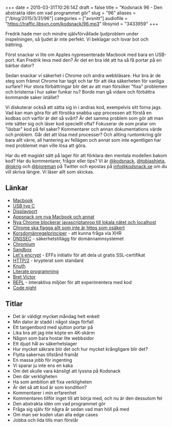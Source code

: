 +++
date = 2015-03-31T10:26:14Z
draft = false
title = "Kodsnack 96 - Den abstrakta idén om vad programmet gör"
slug = "96"
aliases = ["/blog/2015/3/31/96"]
categories = ["avsnitt"]
audiofile = "https://traffic.libsyn.com/kodsnack/96.mp3"
libsynid = "3433959"
+++

Fredrik hade mer och mindre självförvållade ljudproblem under inspelningen, så ljudet är inte perfekt. Vi beklagar och lovar bot och bättring.

Först snackar vi lite om Apples nypresenterade Macbook med bara en USB-port. Kan Fredrik leva med den? Är det en bra idé att ha så få portar på en bärbar dator?

Sedan snackar vi säkerhet i Chrome och andra webbläsare. Hur bra är de steg som främst Chrome har tagit och tar för att öka säkerheten för vanliga surfare? Hur stora förbättringar blir det av att man försöker "fixa" problemen och bristerna i hur saker funkar nu? Borde man gå vidare och förbättra kommande saker istället?

Vi diskuterar också att sätta sig in i andras kod, exempelvis sitt forna jags. Vad kan man göra för att försöka snabba upp processen att förstå en kodbas och varför är det så svårt? Är det samma problem som gör att man inte sätter sig och läser kod speciellt ofta? Fokuserar de som pratar om "läsbar" kod på fel saker? Kommentarer och annan dokumentations värde och problem. Går det att lösa med processer? Och allting runtomkring gör bara allt värre, all hantering av fellägen och annat som inte egentligen har med problemet man ville lösa att göra.

Har du ett magiskt sätt på lager för att förklara den mentala modellen bakom kod? Har du kommentarer, frågor eller tips? Vi är [@kodsnack](https://www.twitter.com/kodsnack), [@tobiashieta](https://www.twitter.com/tobiashieta), [@iskrig](https://www.twitter.com/iskrig) och [@bjoreman](https://www.twitter.com/bjoreman) på Twitter och epostas på [info@kodsnack.se](mailto:info@kodsnack.se) om du vill skriva längre. Vi läser allt som skickas.

## Länkar ##
* [Macbook](http://en.wikipedia.org/wiki/MacBook_%282015_version%29)
* [USB typ C](http://en.wikipedia.org/wiki/USB#3.1)
* [Displayport](http://en.wikipedia.org/wiki/DisplayPort)
* [Appsnack om nya Macbook och annat](http://appsnack.se/avsnitt/158-periodiska-systemet-enligt-iveEnApple-podcastfrnAppSnack)
* [Nya Chrome blockerar javascriptanrop till lokala nätet och localhost](https://code.google.com/p/chromium/issues/detail?id=378566)
* [Chrome ska flagga allt som inte är https som osäkert](http://www.chromium.org/Home/chromium-security/marking-http-as-non-secure)
* [Korsdomänregelprinciper](https://developer.mozilla.org/en-US/docs/Web/HTTP/Access_control_CORS) - att kunna fråga via XHR
* [DNSSEC](http://en.wikipedia.org/wiki/Domain_Name_System_Security_Extensions) - säkerhetstillägg för domännamnsystemet
* [Chromium](http://en.wikipedia.org/wiki/Chromium_%28web_browser%29)
* [Sandbox](http://en.wikipedia.org/wiki/Sandbox_%28computer_security%29)
* [Let's encrypt](https://www.eff.org/deeplinks/2014/11/certificate-authority-encrypt-entire-web) - EFFs initiativ för att dela ut gratis SSL-certifikat
* [HTTP/2](http://en.wikipedia.org/wiki/HTTP/2) - krypterat som standard
* [Knuth](http://en.wikipedia.org/wiki/Donald_Knuth)
* [Literate programming](http://en.wikipedia.org/wiki/Literate_programming)
* [Bret Victor](http://worrydream.com/)
* [REPL](http://en.wikipedia.org/wiki/Read%E2%80%93eval%E2%80%93print_loop) - interaktiva miljöer för att experimentera med kod
* [Code night](http://event.computersweden.se/codenight/)

## Titlar ##
* Det är väldigt mycket måndag helt enkelt
* Min dator är stadd i något slags förfall
* Ett tangentbord med sjutton portar på
* Lika bra att jag inte köpte en 4K-skärm
* Någon som bara hostar lite webbsidor
* Ett djupt hål av säkerhetslager
* Hur mycket säkrare blir det och hur mycket krångligare blir det?
* Flytta sakernas tillstånd framåt
* En massa jobb för ingenting
* Vi sparar ju inte ens en kaka
* Om det skulle vara känsligt att lyssna på Kodsnack
* Den där verkligheten
* Ha som ambition att fixa verkligheten
* Är det så att kod är som kondition?
* Kommentarer i min erfarenhet
* Kommentaren tillför inget till att börja med, och nu är den dessutom fel
* Den abstrakta idén om vad programmet gör
* Fråga sig själv för några år sedan vad man höll på med
* Om man ser koden utan alla edge cases
* Jobba och lida tills man förstår